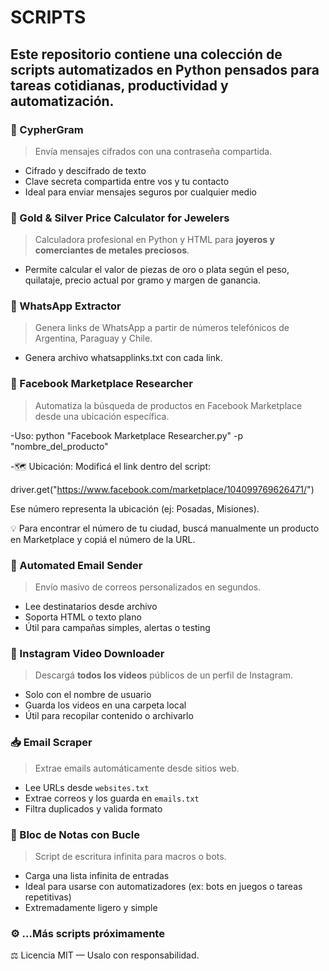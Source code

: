 # SCRIPTS 

Este repositorio contiene una colección de **scripts automatizados en Python** pensados para tareas cotidianas, productividad y automatización. 
---

### 🔐 CypherGram
> Envía mensajes cifrados con una contraseña compartida. 

- Cifrado y descifrado de texto
- Clave secreta compartida entre vos y tu contacto
- Ideal para enviar mensajes seguros por cualquier medio

### 💍 Gold & Silver Price Calculator for Jewelers

> Calculadora profesional en Python y HTML para **joyeros y comerciantes de metales preciosos**.

- Permite calcular el valor de piezas de oro o plata según el peso, quilataje, precio actual por gramo y margen de ganancia.

### 📲 WhatsApp Extractor

> Genera links de WhatsApp a partir de números telefónicos de Argentina, Paraguay y Chile.

- Genera archivo whatsapplinks.txt con cada link.

### 🛒 Facebook Marketplace Researcher

> Automatiza la búsqueda de productos en Facebook Marketplace desde una ubicación específica.

-Uso: python "Facebook Marketplace Researcher.py" -p "nombre_del_producto"

-🗺 Ubicación: Modificá el link dentro del script:

driver.get("https://www.facebook.com/marketplace/104099769626471/")

Ese número representa la ubicación (ej: Posadas, Misiones).

💡 Para encontrar el número de tu ciudad, buscá manualmente un producto en Marketplace y copiá el número de la URL.

### 📧 Automated Email Sender
> Envío masivo de correos personalizados en segundos.

- Lee destinatarios desde archivo
- Soporta HTML o texto plano
- Útil para campañas simples, alertas o testing

### 📸 Instagram Video Downloader
> Descargá **todos los videos** públicos de un perfil de Instagram.

- Solo con el nombre de usuario
- Guarda los videos en una carpeta local
- Útil para recopilar contenido o archivarlo

### 📥 Email Scraper
> Extrae emails automáticamente desde sitios web.

- Lee URLs desde `websites.txt`
- Extrae correos y los guarda en `emails.txt`
- Filtra duplicados y valida formato

### 📝 Bloc de Notas con Bucle
> Script de escritura infinita para macros o bots.

- Carga una lista infinita de entradas
- Ideal para usarse con automatizadores (ex: bots en juegos o tareas repetitivas)
- Extremadamente ligero y simple

### ⚙️ ...Más scripts próximamente

⚖️ Licencia
MIT — Usalo con responsabilidad.


